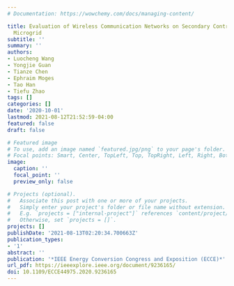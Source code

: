```yaml
---
# Documentation: https://wowchemy.com/docs/managing-content/

title: Evaluation of Wireless Communication Networks on Secondary Control in Underwater
  Microgrid
subtitle: ''
summary: ''
authors:
- Luocheng Wang
- Yongjie Guan
- Tianze Chen
- Ephraim Moges
- Tao Han
- Tiefu Zhao
tags: []
categories: []
date: '2020-10-01'
lastmod: 2021-08-12T21:52:59-04:00
featured: false
draft: false

# Featured image
# To use, add an image named `featured.jpg/png` to your page's folder.
# Focal points: Smart, Center, TopLeft, Top, TopRight, Left, Right, BottomLeft, Bottom, BottomRight.
image:
  caption: ''
  focal_point: ''
  preview_only: false

# Projects (optional).
#   Associate this post with one or more of your projects.
#   Simply enter your project's folder or file name without extension.
#   E.g. `projects = ["internal-project"]` references `content/project/deep-learning/index.md`.
#   Otherwise, set `projects = []`.
projects: []
publishDate: '2021-08-13T02:20:34.700663Z'
publication_types:
- '1'
abstract: ''
publication: '*IEEE Energy Conversion Congress and Exposition (ECCE)*'
url_pdf: https://ieeexplore.ieee.org/document/9236165/
doi: 10.1109/ECCE44975.2020.9236165
---
```

